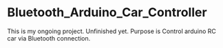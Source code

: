 # Bluetooth_Arduino_Car_Controller
This is my ongoing project. Unfinished yet. Purpose is Control arduino RC car via Bluetooth connection.

